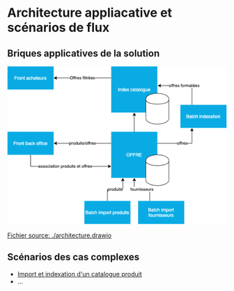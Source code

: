 # Architecture appliacative et scénarios de flux

## Briques applicatives de la solution

![Architecture applicative](./architecture.png)

[Fichier source: ./architecture.drawio](./architecture.drawio)

## Scénarios des cas complexes

* [Import et indexation d'un catalogue produit](./products_import_index.md)
* ...

